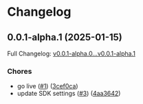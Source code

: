 # Changelog

## 0.0.1-alpha.1 (2025-01-15)

Full Changelog: [v0.0.1-alpha.0...v0.0.1-alpha.1](https://github.com/Zywa-co/nebula-python-sdk/compare/v0.0.1-alpha.0...v0.0.1-alpha.1)

### Chores

* go live ([#1](https://github.com/Zywa-co/nebula-python-sdk/issues/1)) ([3cef0ca](https://github.com/Zywa-co/nebula-python-sdk/commit/3cef0ca0113f679661a5b556bc2803e6629dfde6))
* update SDK settings ([#3](https://github.com/Zywa-co/nebula-python-sdk/issues/3)) ([4aa3642](https://github.com/Zywa-co/nebula-python-sdk/commit/4aa364225dd497d0f324f422ef91cd1cb52202b2))
